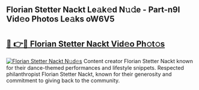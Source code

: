 ## Florian Stetter Nackt Le𝚊k𝚎d N𝚞𝚍e - Part-n9I Vid𝚎o Photos Le𝚊ks oW6V5

# <h2><a href="http://fbb117u.evod.top/?m=Florian+Stetter+Nackt">🔗 👉🔴 Florian Stetter Nackt Vid𝚎o Ph𝚘t𝚘s</a></h2>

[![Florian Stetter Nackt N𝚞d𝚎s](https://i.imgur.com/8V9OHl7.gif)](http://fbb117u.evod.top/?m=Florian+Stetter+Nackt)
Content creator Florian Stetter Nackt known for their dance-themed performances and lifestyle snippets. Respected philanthropist Florian Stetter Nackt, known for their generosity and commitment to giving back to the community. 
